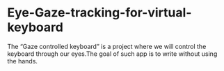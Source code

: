 # Eye-Gaze-tracking-for-virtual-keyboard
The “Gaze controlled keyboard” is a project where we will control the keyboard through our eyes.The goal of such app is to write without using the hands.
